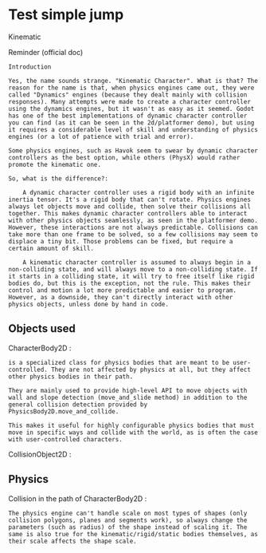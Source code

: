 # Test simple jump

Kinematic

Reminder (official doc)

    Introduction

    Yes, the name sounds strange. "Kinematic Character". What is that? The reason for the name is that, when physics engines came out, they were called "Dynamics" engines (because they dealt mainly with collision responses). Many attempts were made to create a character controller using the dynamics engines, but it wasn't as easy as it seemed. Godot has one of the best implementations of dynamic character controller you can find (as it can be seen in the 2d/platformer demo), but using it requires a considerable level of skill and understanding of physics engines (or a lot of patience with trial and error).

    Some physics engines, such as Havok seem to swear by dynamic character controllers as the best option, while others (PhysX) would rather promote the kinematic one.

    So, what is the difference?:

        A dynamic character controller uses a rigid body with an infinite inertia tensor. It's a rigid body that can't rotate. Physics engines always let objects move and collide, then solve their collisions all together. This makes dynamic character controllers able to interact with other physics objects seamlessly, as seen in the platformer demo. However, these interactions are not always predictable. Collisions can take more than one frame to be solved, so a few collisions may seem to displace a tiny bit. Those problems can be fixed, but require a certain amount of skill.

        A kinematic character controller is assumed to always begin in a non-colliding state, and will always move to a non-colliding state. If it starts in a colliding state, it will try to free itself like rigid bodies do, but this is the exception, not the rule. This makes their control and motion a lot more predictable and easier to program. However, as a downside, they can't directly interact with other physics objects, unless done by hand in code.


## Objects used

CharacterBody2D :

    is a specialized class for physics bodies that are meant to be user-controlled. They are not affected by physics at all, but they affect other physics bodies in their path.

    They are mainly used to provide high-level API to move objects with wall and slope detection (move_and_slide method) in addition to the general collision detection provided by PhysicsBody2D.move_and_collide. 
    
    This makes it useful for highly configurable physics bodies that must move in specific ways and collide with the world, as is often the case with user-controlled characters.

CollisionObject2D :



## Physics

Collision in the path of CharacterBody2D :

    The physics engine can't handle scale on most types of shapes (only collision polygons, planes and segments work), so always change the parameters (such as radius) of the shape instead of scaling it. The same is also true for the kinematic/rigid/static bodies themselves, as their scale affects the shape scale.

